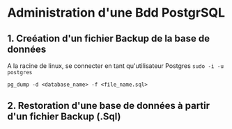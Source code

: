 # Administration d'une Bdd PostgrSQL

## 1. Creéation d'un fichier Backup de la base de données

A la racine de linux, se connecter en tant qu'utilisateur Postgres
`sudo -i -u postgres`

`pg_dump -d <database_name> -f <file_name.sql>`

## 2. Restoration d'une base de données à partir d'un fichier Backup (.Sql)


